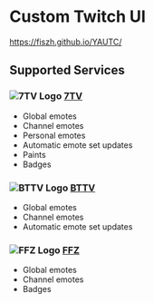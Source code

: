 # Custom Twitch UI

https://fiszh.github.io/YAUTC/

## Supported Services

### ![7TV Logo](https://7tv.app/favicon.ico) [7TV](https://7tv.app/)

- Global emotes
- Channel emotes
- Personal emotes
- Automatic emote set updates
- Paints
- Badges

### ![BTTV Logo](https://betterttv.com/favicon.png) [BTTV](https://betterttv.com/)

- Global emotes
- Channel emotes
- Automatic emote set updates

### ![FFZ Logo](https://www.frankerfacez.com/static/images/favicon-32.png) [FFZ](https://www.frankerfacez.com/)

- Global emotes
- Channel emotes
- Badges
